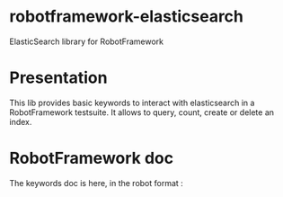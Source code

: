 robotframework-elasticsearch
============================

ElasticSearch library for RobotFramework

# Presentation
This lib provides basic keywords to interact with elasticsearch in a RobotFramework testsuite.
It allows to query, count, create or delete an index.

# RobotFramework doc
The keywords doc is here, in the robot format :
